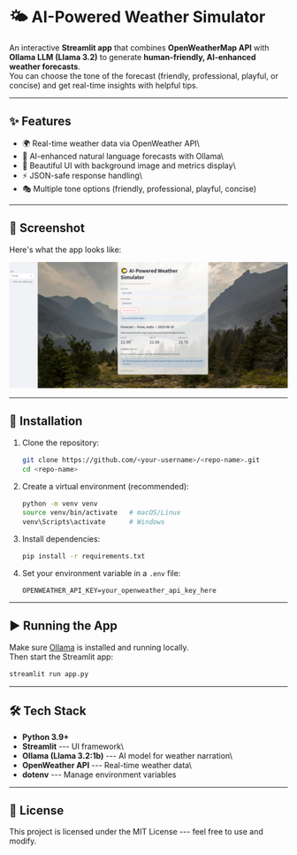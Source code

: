 # 🌤️ AI-Powered Weather Simulator

An interactive **Streamlit app** that combines **OpenWeatherMap API**
with **Ollama LLM (Llama 3.2)** to generate **human-friendly,
AI-enhanced weather forecasts**.\
You can choose the tone of the forecast (friendly, professional,
playful, or concise) and get real-time insights with helpful tips.

------------------------------------------------------------------------

## ✨ Features

-   🌍 Real-time weather data via OpenWeather API\
-   🧠 AI-enhanced natural language forecasts with Ollama\
-   🎨 Beautiful UI with background image and metrics display\
-   ⚡ JSON-safe response handling\
-   🎭 Multiple tone options (friendly, professional, playful, concise)

------------------------------------------------------------------------

## 📸 Screenshot

Here's what the app looks like:

![Streamlit App Screenshot](screenshots/App_Screenshot.png)

------------------------------------------------------------------------

## 🚀 Installation

1.  Clone the repository:

    ``` bash
    git clone https://github.com/<your-username>/<repo-name>.git
    cd <repo-name>
    ```

2.  Create a virtual environment (recommended):

    ``` bash
    python -m venv venv
    source venv/bin/activate   # macOS/Linux
    venv\Scripts\activate      # Windows
    ```

3.  Install dependencies:

    ``` bash
    pip install -r requirements.txt
    ```

4.  Set your environment variable in a `.env` file:

    ``` env
    OPENWEATHER_API_KEY=your_openweather_api_key_here
    ```

------------------------------------------------------------------------

## ▶️ Running the App

Make sure [Ollama](https://ollama.ai) is installed and running locally.\
Then start the Streamlit app:

``` bash
streamlit run app.py
```

------------------------------------------------------------------------

## 🛠️ Tech Stack

-   **Python 3.9+**
-   **Streamlit** --- UI framework\
-   **Ollama (Llama 3.2:1b)** --- AI model for weather narration\
-   **OpenWeather API** --- Real-time weather data\
-   **dotenv** --- Manage environment variables

------------------------------------------------------------------------

## 📜 License

This project is licensed under the MIT License --- feel free to use and
modify.
